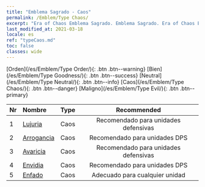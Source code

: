 ```yaml
---
title: "Emblema Sagrado - Caos"
permalink: /Emblem/Type Chaos/
excerpt: "Era of Chaos Emblema Sagrado. Emblema Sagrado. Era of Chaos Emblema Sagrado Caos. Era of Chaos Caos"
last_modified_at: 2021-03-18
locale: es
ref: "typeCaos.md"
toc: false
classes: wide
---
```


  [Orden](/es/Emblem/Type Order/){: .btn .btn--warning}   [Bien](/es/Emblem/Type Goodness/){: .btn .btn--success}   [Neutral](/es/Emblem/Type Neutral/){: .btn .btn--info}   [Caos](/es/Emblem/Type Chaos/){: .btn .btn--danger}   [Maligno](/es/Emblem/Type Evil/){: .btn .btn--primary} 

  |  Nr  |             Nombre            |    Type    |   Recommended   |
  |:-----|:----------------------------|:-----------|:---------------:|
  | 1 | [Lujuria](/es/Emblem/Lust/) | Caos | Recomendado para unidades defensivas | 
  | 2 | [Arrogancia](/es/Emblem/Arrogance/) | Caos | Recomendado para unidades DPS | 
  | 3 | [Avaricia](/es/Emblem/Greed/) | Caos | Recomendado para unidades defensivas | 
  | 4 | [Envidia](/es/Emblem/Jealousy/) | Caos | Recomendado para unidades DPS | 
  | 5 | [Enfado](/es/Emblem/Anger/) | Caos | Adecuado para cualquier unidad | 
